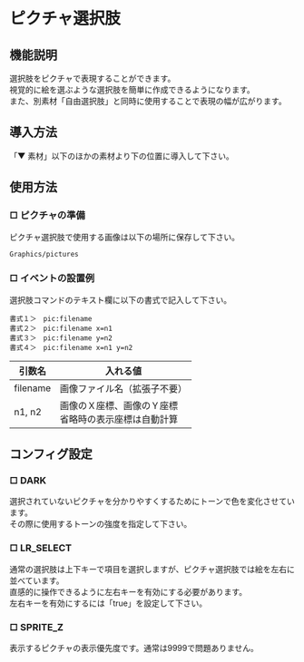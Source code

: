 # ピクチャ選択肢

## 機能説明
選択肢をピクチャで表現することができます。  
視覚的に絵を選ぶような選択肢を簡単に作成できるようになります。  
また、別素材「自由選択肢」と同時に使用することで表現の幅が広がります。

## 導入方法
「▼ 素材」以下のほかの素材より下の位置に導入して下さい。

## 使用方法
### □ ピクチャの準備
ピクチャ選択肢で使用する画像は以下の場所に保存して下さい。
~~~
Graphics/pictures
~~~

### □ イベントの設置例
選択肢コマンドのテキスト欄に以下の書式で記入して下さい。
~~~
書式１＞　pic:filename
書式２＞　pic:filename x=n1
書式３＞　pic:filename y=n2
書式４＞　pic:filename x=n1 y=n2
~~~
| 引数名 | 入れる値 |
| ---- | ---- |
| filename | 画像ファイル名（拡張子不要） |
| n1, n2 | 画像のＸ座標、画像のＹ座標<br>省略時の表示座標は自動計算 |

## コンフィグ設定
### □ DARK
選択されていないピクチャを分かりやすくするためにトーンで色を変化させています。  
その際に使用するトーンの強度を指定して下さい。

### □ LR_SELECT
通常の選択肢は上下キーで項目を選択しますが、ピクチャ選択肢では絵を左右に並べています。  
直感的に操作できるように左右キーを有効にする必要があります。  
左右キーを有効にするには「true」を設定して下さい。

### □ SPRITE_Z
表示するピクチャの表示優先度です。通常は9999で問題ありません。
